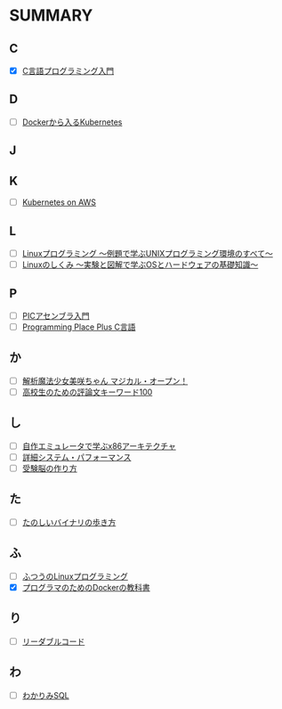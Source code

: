 # SUMMARY
## C
- [x] [C言語プログラミング入門](https://github.com/thetaru/memorandum/tree/master/Summary/clang)
## D
- [ ] [Dockerから入るKubernetes](https://github.com/thetaru/memorandum/tree/master/Summary/DockerIntoKubernetes)
## J
## K
- [ ] [Kubernetes on AWS](https://github.com/thetaru/memorandum/tree/master/Summary/KubernetesOnAws)
## L
- [ ] [Linuxプログラミング 〜例題で学ぶUNIXプログラミング環境のすべて〜]()
- [ ] [Linuxのしくみ ～実験と図解で学ぶOSとハードウェアの基礎知識～]()
## P
- [ ] [PICアセンブラ入門](https://github.com/thetaru/memorandum/tree/master/Summary/PIC_Assembler)
- [ ] [Programming Place Plus C言語](https://github.com/thetaru/memorandum/tree/master/Summary/ProgrammingPlacePlus_C)
## か
- [ ] [解析魔法少女美咲ちゃん マジカル・オープン！](https://github.com/thetaru/memorandum/tree/master/Summary/MagicalOpen)
- [ ] [高校生のための評論文キーワード100](https://github.com/thetaru/memorandum/tree/master/Summary/hyoron_keyword)
## し
- [ ] [自作エミュレータで学ぶx86アーキテクチャ](https://github.com/thetaru/memorandum/tree/master/Summary/jisaku_emulator)
- [ ] [詳細システム・パフォーマンス](https://github.com/thetaru/memorandum/tree/master/Summary/SystemPerformance)
- [ ] [受験脳の作り方](https://github.com/thetaru/memorandum/tree/master/Summary/jukennou)
## た
- [ ] [たのしいバイナリの歩き方](https://github.com/thetaru/memorandum/tree/master/Summary/EnjoyBinary)
## ふ
- [ ] [ふつうのLinuxプログラミング](https://github.com/thetaru/memorandum/tree/master/Summary/FutsuNoLinuxProgramming)
- [x] [プログラマのためのDockerの教科書](https://github.com/thetaru/memorandum/tree/master/Summary/programmer_docker)
## り
- [ ] [リーダブルコード](https://github.com/thetaru/memorandum/tree/master/Summary/ReadableCode)
## わ
- [ ] [わかりみSQL](https://github.com/thetaru/memorandum/tree/master/Summary/wakarimi_SQL)
